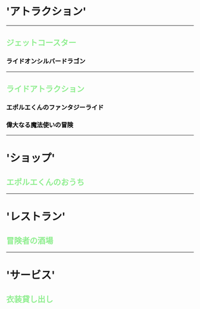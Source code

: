 # 'アトラクション'
****************
## <span style="color:Lightgreen;">ジェットコースター</span>
### <span style="color:black;">ライドオンシルバードラゴン</span>
****************   
## <span style="color:Lightgreen;">ライドアトラクション</span>
### <span style="color:black;">エポルエくんのファンタジーライド</span>
        
### <span style="color:black;">偉大なる魔法使いの冒険</span>

****************
# 'ショップ'
## <span style="color:Lightgreen;">エポルエくんのおうち</span>
****************
# 'レストラン'
## <span style="color:Lightgreen;">冒険者の酒場</span>
****************
# 'サービス'
## <span style="color:Lightgreen;">衣装貸し出し</span>
